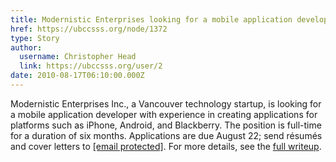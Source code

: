```yaml
---
title: Modernistic Enterprises looking for a mobile application developer 
href: https://ubccsss.org/node/1372
type: Story
author:
  username: Christopher Head
  link: https://ubccsss.org/user/2
date: 2010-08-17T06:10:00.000Z
---
```


<div class="field field-name-body field-type-text-with-summary field-label-hidden"><div class="field-items"><div class="field-item even"><p>Modernistic Enterprises Inc., a Vancouver technology startup, is looking for a mobile application developer with experience in creating applications for platforms such as iPhone, Android, and Blackberry. The position is full-time for a duration of six months. Applications are due August 22; send r&#xE9;sum&#xE9;s and cover letters to <a href="/cdn-cgi/l/email-protection#0f62606b6a7d61667c7b666c2165606d7c4f68626e6663216c6062"><span class="__cf_email__" data-cfemail="2a47454e4f584443595e434904404548596a4d474b434604494547">[email&#xA0;protected]</span></a>. For more details, see the <a href="/files/20100808-modernistic-mobile.pdf">full writeup</a>.</p>
</div></div></div>    <footer>
          </footer>